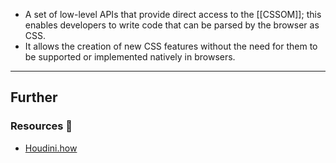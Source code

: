 - A set of low-level APIs that provide direct access to the [[CSSOM]]; this enables developers to write code that can be parsed by the browser as CSS.
- It allows the creation of new CSS features without the need for them to be supported or implemented natively in browsers.

---
## Further

### Resources 🧩

- [Houdini.how](https://houdini.how/)